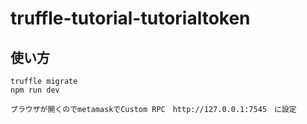 # truffle-tutorial-tutorialtoken

## 使い方 
~~~truffle compile~~~  
truffle migrate  
npm run dev  

ブラウザが開くのでmetamaskでCustom RPC　http://127.0.0.1:7545　に設定  
